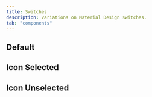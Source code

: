 ```yaml
---
title: Switches
description: Variations on Material Design switches.
tab: "components"
---
```


## Default

<code-preview group="default"></code-preview>

## Icon Selected

<code-preview group="icon-selected"></code-preview>

## Icon Unselected

<code-preview group="icon-unselected"></code-preview>
